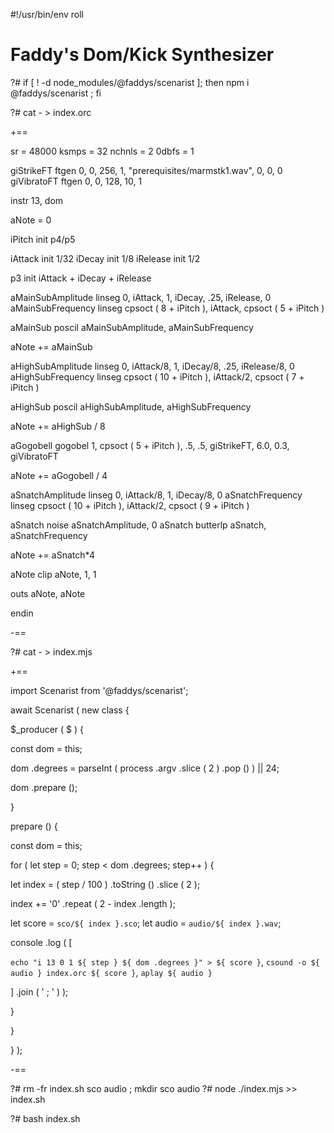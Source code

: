#!/usr/bin/env roll

# Faddy's Dom/Kick Synthesizer

?# if [ ! -d node_modules/@faddys/scenarist ]; then npm i @faddys/scenarist ; fi

?# cat - > index.orc

+==

sr = 48000
ksmps = 32
nchnls = 2
0dbfs = 1

giStrikeFT ftgen 0, 0, 256, 1, "prerequisites/marmstk1.wav", 0, 0, 0
giVibratoFT ftgen 0, 0, 128, 10, 1

instr 13, dom

aNote = 0

iPitch init p4/p5

iAttack init 1/32
iDecay init 1/8 
iRelease init 1/2

p3 init iAttack + iDecay + iRelease

aMainSubAmplitude linseg 0, iAttack, 1, iDecay, .25, iRelease, 0
aMainSubFrequency linseg cpsoct ( 8 + iPitch ), iAttack, cpsoct ( 5 + iPitch )

aMainSub poscil aMainSubAmplitude, aMainSubFrequency

aNote += aMainSub

aHighSubAmplitude linseg 0, iAttack/8, 1, iDecay/8, .25, iRelease/8, 0
aHighSubFrequency linseg cpsoct ( 10 + iPitch ), iAttack/2, cpsoct ( 7 + iPitch )

aHighSub poscil aHighSubAmplitude, aHighSubFrequency

aNote += aHighSub / 8

aGogobell gogobel 1, cpsoct ( 5 + iPitch ), .5, .5, giStrikeFT, 6.0, 0.3, giVibratoFT

aNote += aGogobell / 4

aSnatchAmplitude linseg 0, iAttack/8, 1, iDecay/8, 0
aSnatchFrequency linseg cpsoct ( 10 + iPitch ), iAttack/2, cpsoct ( 9 + iPitch )

aSnatch noise aSnatchAmplitude, 0
aSnatch butterlp aSnatch, aSnatchFrequency

aNote += aSnatch*4

aNote clip aNote, 1, 1

outs aNote, aNote

endin

-==

?# cat - > index.mjs

+==

import Scenarist from '@faddys/scenarist';

await Scenarist ( new class {

$_producer ( $ ) {

const dom = this;

dom .degrees = parseInt ( process .argv .slice ( 2 ) .pop () ) || 24;

dom .prepare ();

}

prepare () {

const dom = this;

for ( let step = 0; step < dom .degrees; step++ ) {

let index = ( step / 100 ) .toString () .slice ( 2 );

index += '0' .repeat ( 2 - index .length );

let score = `sco/${ index }.sco`;
let audio = `audio/${ index }.wav`;

console .log ( [

`echo "i 13 0 1 ${ step } ${ dom .degrees }" > ${ score }`,
`csound -o ${ audio } index.orc ${ score }`,
`aplay ${ audio }`

] .join ( ' ; ' ) );

}

}

} );

-==

?# rm -fr index.sh sco audio ; mkdir sco audio
?# node ./index.mjs >> index.sh

?# bash index.sh
